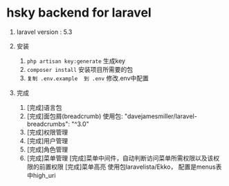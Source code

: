 # hsky backend for laravel

1. laravel version : 5.3

1. 安装
	1. `php artisan key:generate` 生成key
	1. `composer install` 安装项目所需要的包
	1. `复制 .env.example  到 .env` 修改.env中配置
	
2. 完成
	1. [完成]语言包
	1. [完成]面包屑(breadcrumb)
		使用包: "davejamesmiller/laravel-breadcrumbs": "^3.0"
	1. [完成]权限管理
	1. [完成]用户管理
	1. [完成]角色管理
	1. [完成]菜单管理
		[完成]菜单中间件，自动判断访问菜单所需权限以及该权限的前置权限
		[完成]菜单高亮 使用包laravelista/Ekko， 配置是menus表中high_uri